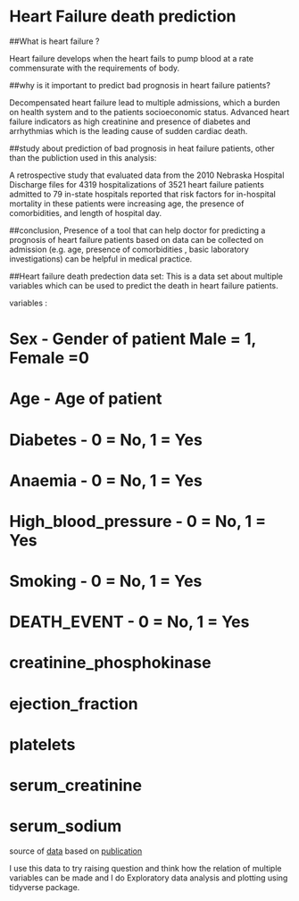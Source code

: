 Heart Failure death prediction
=================

##What is heart failure ? 

Heart failure develops when the heart fails to pump blood at a rate commensurate with the requirements of body.



##why is it important to predict bad prognosis in heart failure patients?

Decompensated heart failure lead to multiple admissions, which a burden on health system and to the patients socioeconomic status. Advanced heart failure indicators as high creatinine and presence of diabetes and arrhythmias which is the leading cause of sudden cardiac death.



##study about prediction of bad prognosis in heat failure patients, other than the publiction used in this analysis:

A retrospective study that evaluated data from the 2010 Nebraska Hospital Discharge files for 4319 hospitalizations of 3521 heart failure patients admitted to 79 in-state hospitals reported that risk factors for in-hospital mortality in these patients were increasing age, the presence of comorbidities, and length of hospital day.

##conclusion,
Presence of a tool that can help doctor for predicting a prognosis of heart failure patients based on data can be collected on admission (e.g. age, presence of comorbidities , basic laboratory investigations) can be helpful in medical practice.

##Heart failure death predection data set: 
This is a data set about multiple variables which can be used to predict the death in heart failure patients. 

variables : 
# Sex - Gender of patient Male = 1, Female =0
# Age - Age of patient
# Diabetes - 0 = No, 1 = Yes
# Anaemia - 0 = No, 1 = Yes
# High_blood_pressure - 0 = No, 1 = Yes
# Smoking - 0 = No, 1 = Yes
# DEATH_EVENT - 0 = No, 1 = Yes
# creatinine_phosphokinase
# ejection_fraction
# platelets
# serum_creatinine
# serum_sodium


source of [data](https://www.kaggle.com/andrewmvd/heart-failure-clinical-data)
based on  [publication](https://bmcmedinformdecismak.biomedcentral.com/articles/10.1186/s12911-020-1023-5)

I use this data to try raising question and think how the relation of multiple variables can be made and I do Exploratory data analysis and plotting using tidyverse package.